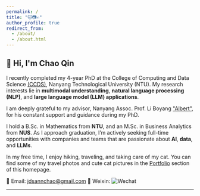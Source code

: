 ```yaml
---
permalink: /
title: "🐱📷✍️"
author_profile: true
redirect_from: 
  - /about/
  - /about.html
---
```


## 👋 Hi, I'm Chao Qin

I recently completed my 4-year PhD at the College of Computing and Data Science [(CCDS)](https://www.ntu.edu.sg/computing/home), Nanyang Technological University (NTU).
My research interests lie in **multimodal understanding**, **natural language processing (NLP)**, and **large language model (LLM) applications**.

I am deeply grateful to my advisor, Nanyang Assoc. Prof. Li Boyang ["Albert"](http://boyangli.org/), for his constant support and guidance during my PhD.

I hold a B.Sc. in Mathematics from **NTU**, and an M.Sc. in Business Analytics from **NUS**. As I approach graduation, I’m actively seeking full-time opportunities with companies and teams that are passionate about **AI**, **data**, and **LLMs**.

In my free time, I enjoy hiking, traveling, and taking care of my cat.
You can find some of my travel photos and cute cat pictures in the [Portfolio](portfolio.html) section of this homepage.

📧 Email: jdsannchao@gmail.com
📱 Weixin: ![Wechat](assets/weixin.jpg)

---



